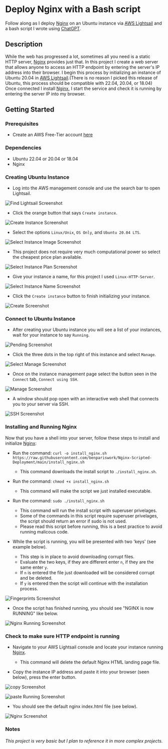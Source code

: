 # Deploy Nginx with a Bash script

Follow along as I deploy <a href="https://nginx.org/en/docs/">Nginx</a> on an Ubuntu instance via <a href="https://aws.amazon.com/free/compute/lightsail/">AWS Lightsail</a> and a bash script I wrote using <a href="https://openai.com/blog/chatgpt">ChatGPT</a>.

## Description

While the web has progressed a lot, sometimes all you need is a static HTTP server, <a href="https://nginx.org/en/docs/">Nginx</a> provides just that. In this project I create a web server that allows anyone to access an HTTP endpoint by entering the server's IP address into their browser. I begin this process by initializing an instance of Ubuntu 20.04 in <a href="https://aws.amazon.com/free/compute/lightsail/">AWS Lightsail</a>.(There is no reason I picked this release of Ubuntu, this process should be compatible with 22.04, 20.04, or 18.04) Once connected I install <a href="https://nginx.org/en/docs/">Nginx</a>, I start the service and check it is running by entering the server IP into my browser. 

## Getting Started

### Prerequisites

* Create an AWS Free-Tier account <a href="https://aws.amazon.com/free/">here</a>

### Dependencies

* Ubuntu 22.04 or 20.04 or 18.04
* Nginx 

### Creating Ubuntu Instance

* Log into the AWS management console and use the search bar to open Lightsail.

![Find Lightsail Screenshot](/img/find-lightsail.png)

* Click the orange button that says ```Create instance```.

![Create Instance Screenshot](/img/create-instance.png)

* Select the options ```Linux/Unix```, ```OS Only```, and ```Ubuntu 20.04 LTS```.

![Select Instance Image Screenshot](/img/instance-image.png)

* This project does not require very much computational power so select the cheapest price plan available.

![Select Instance Plan Screenshot](/img/plan.png)

* Give your instance a name, for this project I used ```Linux-HTTP-Server```.

![Select Instance Name Screenshot](/img/name.png)

* Click the ```Create instance``` button to finish initializing your instance.

![Create Screenshot](/img/create.png)

### Connect to Ubuntu Instance

* After creating your Ubuntu instance you will see a list of your instances, wait for your instance to say ```Running```.

![Pending Screenshot](/img/pending.png) 

* Click the three dots in the top right of this instance and select ```Manage```.

![Select Manage Screenshot](/img/select-manage.png) 

* Once on the instance management page select the button seen in the ```Connect``` tab, ```Connect using SSH```.

![Manage Screenshot](/img/manage.png) 

* A window should pop open with an interactive web shell that connects you to your server via SSH.

![SSH Screenshot](/img/ssh.png)

### Installing and Running Nginx

Now that you have a shell into your server, follow these steps to install and initialize <a href="https://nginx.org/en/docs/">Nginx</a>:

* Run the command: ```curl -o install_nginx.sh https://raw.githubusercontent.com/benpariswork/Nginx-Scripted-Deployment/main/install_nginx.sh```
    * This command downloads the install script to ```./install_nginx.sh```.

* Run the command: ```chmod +x install_nginx.sh```
    * This command will make the script we just installed executable.

* Run the command: ```sudo ./install_nginx.sh```
    * This command will run the install script with superuser privelages.
    * Some of the commands in this script require superuser privelages, the script should return an error if sudo is not used.
    * Please read this script before running, this is a best practice to avoid running malicous code.

* While the script is running, you will be presented with two 'keys' (see example below).
    * This step is in place to avoid downloading corrupt files.
    * Evaluate the two keys, if they are different enter ```n```, if they are the same enter ```y```.
    * If ```n``` is entered the file just downloaded will be considered corrupt and be deleted.
    * If ```y``` is entered then the script will continue with the installation process.

![Fingerprints Screenshot](/img/fingerprints.png) 

* Once the script has finished running, you should see "NGINX is now RUNNING" like below.

![Nginx Running Screenshot](/img/nginx-running.png)


### Check to make sure HTTP endpoint is running

* Navigate to your AWS Lightsail console and locate your instance running <a href="https://nginx.org/en/docs/">Nginx</a>. 
    * This command will delete the default Nginx HTML landing page file.

* Copy the instance IP address and paste it into your browser (seen below), press the enter button.

![copy Screenshot](/img/copy.png)

![paste Running Screenshot](/img/paste2.png)

* You should see the default nginx index.html file (see below).

![Nginx Screenshot](/img/nginx.png)

### Notes

###### This project is very basic but I plan to reference it in more complex projects.


